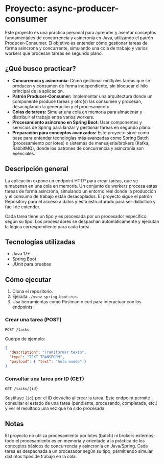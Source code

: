 # Proyecto: async-producer-consumer

Este proyecto es una práctica personal para aprender y asentar conceptos fundamentales de concurrencia y asincronía en Java, utilizando el patrón Producer-Consumer. El objetivo es entender cómo gestionar tareas de forma asíncrona y concurrente, simulando una cola de trabajo y varios workers que procesan tareas en segundo plano.

## ¿Qué busco practicar?

- **Concurrencia y asincronía:** Cómo gestionar múltiples tareas que se producen y consumen de forma independiente, sin bloquear el hilo principal de la aplicación.
- **Patrón Producer-Consumer:** Implementar una arquitectura donde un componente produce tareas y otro(s) las consumen y procesan, desacoplando la generación y el procesamiento.
- **Colas de tareas:** Simular una cola en memoria para almacenar y distribuir el trabajo entre varios workers.
- **Procesamiento asíncrono en Spring Boot:** Usar componentes y servicios de Spring para lanzar y gestionar tareas en segundo plano.
- **Preparación para conceptos avanzados:** Este proyecto sirve como base para entender tecnologías más avanzadas como Spring Batch (procesamiento por lotes) o sistemas de mensajería/brokers (Kafka, RabbitMQ), donde los patrones de concurrencia y asincronía son esenciales.

## Descripción general

La aplicación expone un endpoint HTTP para crear tareas, que se almacenan en una cola en memoria. Un conjunto de workers procesa estas tareas de forma asíncrona, simulando un entorno real donde la producción y el consumo de trabajo están desacoplados. El proyecto sigue el patrón Repository para el acceso a datos y está estructurado para ser didáctico y fácil de entender.

Cada tarea tiene un tipo y es procesada por un procesador específico según su tipo. Los procesadores se despachan automáticamente y ejecutan la lógica correspondiente para cada tarea.

## Tecnologías utilizadas
- Java 17+
- Spring Boot
- JUnit para pruebas

## Cómo ejecutar

1. Clona el repositorio.
2. Ejecuta `./mvnw spring-boot:run`.
3. Usa herramientas como Postman o curl para interactuar con los endpoints:

### Crear una tarea (POST)

`POST /tasks`

Cuerpo de ejemplo:
```json
{
  "description": "Transformar texto",
  "type": "TEXT_TRANSFORM",
  "payload": { "text": "hola mundo" }
}
```

### Consultar una tarea por ID (GET)

`GET /tasks/{id}`

Sustituye `{id}` por el ID devuelto al crear la tarea. Este endpoint permite consultar el estado de una tarea (pendiente, procesando, completada, etc.) y ver el resultado una vez que ha sido procesada.

## Notas

El proyecto no utiliza procesamiento por lotes (batch) ni brokers externos; todo el procesamiento es en memoria y orientado a la práctica de los conceptos básicos de concurrencia y asincronía en Java/Spring. Cada tarea es despachada a un procesador según su tipo, permitiendo simular distintos tipos de trabajo en la cola.
